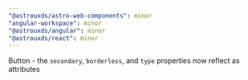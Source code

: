 ```yaml
---
"@astrouxds/astro-web-components": minor
"angular-workspace": minor
"@astrouxds/angular": minor
"@astrouxds/react": minor
---
```


Button - the `secondary`, `borderless`, and `type` properties now reflect as attributes
